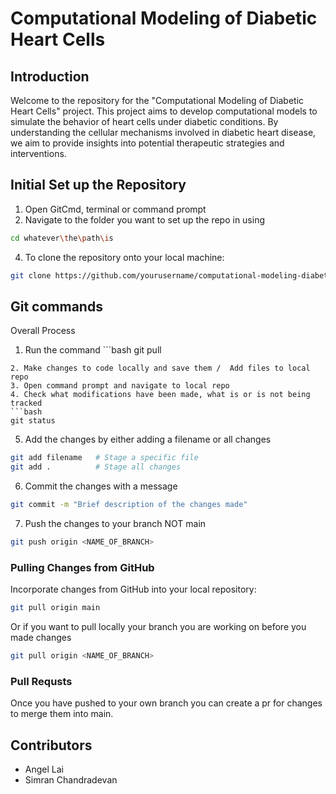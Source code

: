# Computational Modeling of Diabetic Heart Cells

## Introduction

Welcome to the repository for the "Computational Modeling of Diabetic Heart Cells" project. This project aims to develop computational models to simulate the behavior of heart cells under diabetic conditions. By understanding the cellular mechanisms involved in diabetic heart disease, we aim to provide insights into potential therapeutic strategies and interventions.

## Initial Set up the Repository
1. Open GitCmd, terminal or command prompt
2. Navigate to the folder you want to set up the repo in using
```bash
cd whatever\the\path\is
```
4. To clone the repository onto your local machine:
```bash
git clone https://github.com/yourusername/computational-modeling-diabetic-heart-cells.git
```

## Git commands
Overall Process
1. Run the command ```bash
git pull
```
2. Make changes to code locally and save them /  Add files to local repo
3. Open command prompt and navigate to local repo 
4. Check what modifications have been made, what is or is not being tracked
```bash
git status
```
5. Add the changes by either adding a filename or all changes
```bash
git add filename   # Stage a specific file
git add .          # Stage all changes
```
6. Commit the changes with a message
```bash
git commit -m "Brief description of the changes made"
```
7. Push the changes to your branch NOT main
```bash
git push origin <NAME_OF_BRANCH>
```

### Pulling Changes from GitHub
Incorporate changes from GitHub into your local repository:
```bash
git pull origin main
```
Or if you want to pull locally your branch you are working on before you made changes
```bash
git pull origin <NAME_OF_BRANCH>
```

### Pull Requsts
Once you have pushed to your own branch you can create a pr for changes to merge them into main. 


## Contributors
- Angel Lai
- Simran Chandradevan

